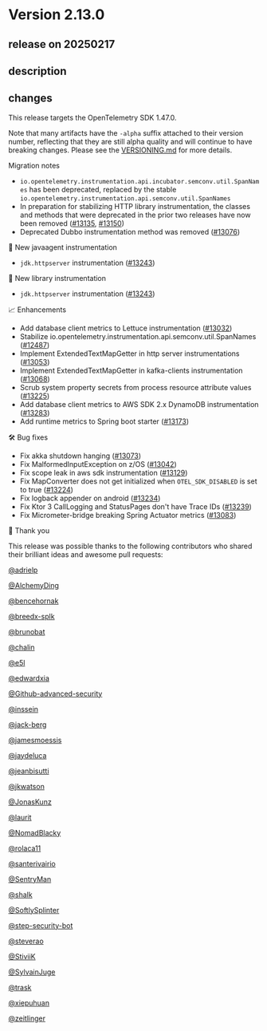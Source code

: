 # Version 2.13.0

## release on 20250217
## description
## changes
This release targets the OpenTelemetry SDK 1.47.0.

Note that many artifacts have the <code>-alpha</code> suffix attached to their version number, reflecting that they are still alpha quality and will continue to have breaking changes. Please see the <a href="https://github.com/open-telemetry/opentelemetry-java-instrumentation/blob/main/VERSIONING.md#opentelemetry-java-instrumentation-versioning">VERSIONING.md</a> for more details.

Migration notes

* <code>io.opentelemetry.instrumentation.api.incubator.semconv.util.SpanNames</code> has been deprecated, replaced by the stable <code>io.opentelemetry.instrumentation.api.semconv.util.SpanNames</code>
* In preparation for stabilizing HTTP library instrumentation, the classes and methods that were deprecated in the prior two releases have now been removed (<a href="https://github.com/open-telemetry/opentelemetry-java-instrumentation/pull/13135" data-hovercard-type="pull_request" data-hovercard-url="/open-telemetry/opentelemetry-java-instrumentation/pull/13135/hovercard">#13135</a>, <a href="https://github.com/open-telemetry/opentelemetry-java-instrumentation/pull/13150" data-hovercard-type="pull_request" data-hovercard-url="/open-telemetry/opentelemetry-java-instrumentation/pull/13150/hovercard">#13150</a>)
* Deprecated Dubbo instrumentation method was removed (<a href="https://github.com/open-telemetry/opentelemetry-java-instrumentation/pull/13076" data-hovercard-type="pull_request" data-hovercard-url="/open-telemetry/opentelemetry-java-instrumentation/pull/13076/hovercard">#13076</a>)

🌟 New javaagent instrumentation

* <code>jdk.httpserver</code> instrumentation (<a href="https://github.com/open-telemetry/opentelemetry-java-instrumentation/pull/13243" data-hovercard-type="pull_request" data-hovercard-url="/open-telemetry/opentelemetry-java-instrumentation/pull/13243/hovercard">#13243</a>)

🌟 New library instrumentation

* <code>jdk.httpserver</code> instrumentation (<a href="https://github.com/open-telemetry/opentelemetry-java-instrumentation/pull/13243" data-hovercard-type="pull_request" data-hovercard-url="/open-telemetry/opentelemetry-java-instrumentation/pull/13243/hovercard">#13243</a>)

📈 Enhancements

* Add database client metrics to Lettuce instrumentation (<a href="https://github.com/open-telemetry/opentelemetry-java-instrumentation/pull/13032" data-hovercard-type="pull_request" data-hovercard-url="/open-telemetry/opentelemetry-java-instrumentation/pull/13032/hovercard">#13032</a>)
* Stabilize io.opentelemetry.instrumentation.api.semconv.util.SpanNames (<a href="https://github.com/open-telemetry/opentelemetry-java-instrumentation/pull/12487" data-hovercard-type="pull_request" data-hovercard-url="/open-telemetry/opentelemetry-java-instrumentation/pull/12487/hovercard">#12487</a>)
* Implement ExtendedTextMapGetter in http server instrumentations (<a href="https://github.com/open-telemetry/opentelemetry-java-instrumentation/pull/13053" data-hovercard-type="pull_request" data-hovercard-url="/open-telemetry/opentelemetry-java-instrumentation/pull/13053/hovercard">#13053</a>)
* Implement ExtendedTextMapGetter in kafka-clients instrumentation (<a href="https://github.com/open-telemetry/opentelemetry-java-instrumentation/pull/13068" data-hovercard-type="pull_request" data-hovercard-url="/open-telemetry/opentelemetry-java-instrumentation/pull/13068/hovercard">#13068</a>)
* Scrub system property secrets from process resource attribute values (<a href="https://github.com/open-telemetry/opentelemetry-java-instrumentation/pull/13225" data-hovercard-type="pull_request" data-hovercard-url="/open-telemetry/opentelemetry-java-instrumentation/pull/13225/hovercard">#13225</a>)
* Add database client metrics to AWS SDK 2.x DynamoDB instrumentation (<a href="https://github.com/open-telemetry/opentelemetry-java-instrumentation/pull/13283" data-hovercard-type="pull_request" data-hovercard-url="/open-telemetry/opentelemetry-java-instrumentation/pull/13283/hovercard">#13283</a>)
* Add runtime metrics to Spring boot starter (<a href="https://github.com/open-telemetry/opentelemetry-java-instrumentation/pull/13173" data-hovercard-type="pull_request" data-hovercard-url="/open-telemetry/opentelemetry-java-instrumentation/pull/13173/hovercard">#13173</a>)

🛠️ Bug fixes

* Fix akka shutdown hanging (<a href="https://github.com/open-telemetry/opentelemetry-java-instrumentation/pull/13073" data-hovercard-type="pull_request" data-hovercard-url="/open-telemetry/opentelemetry-java-instrumentation/pull/13073/hovercard">#13073</a>)
* Fix MalformedInputException on z/OS (<a href="https://github.com/open-telemetry/opentelemetry-java-instrumentation/pull/13042" data-hovercard-type="pull_request" data-hovercard-url="/open-telemetry/opentelemetry-java-instrumentation/pull/13042/hovercard">#13042</a>)
* Fix scope leak in aws sdk instrumentation (<a href="https://github.com/open-telemetry/opentelemetry-java-instrumentation/pull/13129" data-hovercard-type="pull_request" data-hovercard-url="/open-telemetry/opentelemetry-java-instrumentation/pull/13129/hovercard">#13129</a>)
* Fix MapConverter does not get initialized when <code>OTEL_SDK_DISABLED</code> is set to true (<a href="https://github.com/open-telemetry/opentelemetry-java-instrumentation/pull/13224" data-hovercard-type="pull_request" data-hovercard-url="/open-telemetry/opentelemetry-java-instrumentation/pull/13224/hovercard">#13224</a>)
* Fix logback appender on android (<a href="https://github.com/open-telemetry/opentelemetry-java-instrumentation/pull/13234" data-hovercard-type="pull_request" data-hovercard-url="/open-telemetry/opentelemetry-java-instrumentation/pull/13234/hovercard">#13234</a>)
* Fix Ktor 3 CallLogging and StatusPages don't have Trace IDs (<a href="https://github.com/open-telemetry/opentelemetry-java-instrumentation/pull/13239" data-hovercard-type="pull_request" data-hovercard-url="/open-telemetry/opentelemetry-java-instrumentation/pull/13239/hovercard">#13239</a>)
* Fix Micrometer-bridge breaking Spring Actuator metrics (<a href="https://github.com/open-telemetry/opentelemetry-java-instrumentation/pull/13083" data-hovercard-type="pull_request" data-hovercard-url="/open-telemetry/opentelemetry-java-instrumentation/pull/13083/hovercard">#13083</a>)

🙇 Thank you

This release was possible thanks to the following contributors who shared their brilliant ideas and awesome pull requests:

<a class="user-mention notranslate" data-hovercard-type="user" data-hovercard-url="/users/adrielp/hovercard" data-octo-click="hovercard-link-click" data-octo-dimensions="link_type:self" href="https://github.com/adrielp">@adrielp</a>  

<a class="user-mention notranslate" data-hovercard-type="user" data-hovercard-url="/users/AlchemyDing/hovercard" data-octo-click="hovercard-link-click" data-octo-dimensions="link_type:self" href="https://github.com/AlchemyDing">@AlchemyDing</a>  

<a class="user-mention notranslate" data-hovercard-type="user" data-hovercard-url="/users/bencehornak/hovercard" data-octo-click="hovercard-link-click" data-octo-dimensions="link_type:self" href="https://github.com/bencehornak">@bencehornak</a>  

<a class="user-mention notranslate" data-hovercard-type="user" data-hovercard-url="/users/breedx-splk/hovercard" data-octo-click="hovercard-link-click" data-octo-dimensions="link_type:self" href="https://github.com/breedx-splk">@breedx-splk</a>  

<a class="user-mention notranslate" data-hovercard-type="user" data-hovercard-url="/users/brunobat/hovercard" data-octo-click="hovercard-link-click" data-octo-dimensions="link_type:self" href="https://github.com/brunobat">@brunobat</a>  

<a class="user-mention notranslate" data-hovercard-type="user" data-hovercard-url="/users/chalin/hovercard" data-octo-click="hovercard-link-click" data-octo-dimensions="link_type:self" href="https://github.com/chalin">@chalin</a>  

<a class="user-mention notranslate" data-hovercard-type="user" data-hovercard-url="/users/e5l/hovercard" data-octo-click="hovercard-link-click" data-octo-dimensions="link_type:self" href="https://github.com/e5l">@e5l</a>  

<a class="user-mention notranslate" data-hovercard-type="user" data-hovercard-url="/users/edwardxia/hovercard" data-octo-click="hovercard-link-click" data-octo-dimensions="link_type:self" href="https://github.com/edwardxia">@edwardxia</a>  

<a class="user-mention notranslate" data-hovercard-type="organization" data-hovercard-url="/orgs/Github-advanced-security/hovercard" data-octo-click="hovercard-link-click" data-octo-dimensions="link_type:self" href="https://github.com/Github-advanced-security">@Github-advanced-security</a>  

<a class="user-mention notranslate" data-hovercard-type="user" data-hovercard-url="/users/inssein/hovercard" data-octo-click="hovercard-link-click" data-octo-dimensions="link_type:self" href="https://github.com/inssein">@inssein</a>  

<a class="user-mention notranslate" data-hovercard-type="user" data-hovercard-url="/users/jack-berg/hovercard" data-octo-click="hovercard-link-click" data-octo-dimensions="link_type:self" href="https://github.com/jack-berg">@jack-berg</a>  

<a class="user-mention notranslate" data-hovercard-type="user" data-hovercard-url="/users/jamesmoessis/hovercard" data-octo-click="hovercard-link-click" data-octo-dimensions="link_type:self" href="https://github.com/jamesmoessis">@jamesmoessis</a>  

<a class="user-mention notranslate" data-hovercard-type="user" data-hovercard-url="/users/jaydeluca/hovercard" data-octo-click="hovercard-link-click" data-octo-dimensions="link_type:self" href="https://github.com/jaydeluca">@jaydeluca</a>  

<a class="user-mention notranslate" data-hovercard-type="user" data-hovercard-url="/users/jeanbisutti/hovercard" data-octo-click="hovercard-link-click" data-octo-dimensions="link_type:self" href="https://github.com/jeanbisutti">@jeanbisutti</a>  

<a class="user-mention notranslate" data-hovercard-type="user" data-hovercard-url="/users/jkwatson/hovercard" data-octo-click="hovercard-link-click" data-octo-dimensions="link_type:self" href="https://github.com/jkwatson">@jkwatson</a>  

<a class="user-mention notranslate" data-hovercard-type="user" data-hovercard-url="/users/JonasKunz/hovercard" data-octo-click="hovercard-link-click" data-octo-dimensions="link_type:self" href="https://github.com/JonasKunz">@JonasKunz</a>  

<a class="user-mention notranslate" data-hovercard-type="user" data-hovercard-url="/users/laurit/hovercard" data-octo-click="hovercard-link-click" data-octo-dimensions="link_type:self" href="https://github.com/laurit">@laurit</a>  

<a class="user-mention notranslate" data-hovercard-type="user" data-hovercard-url="/users/NomadBlacky/hovercard" data-octo-click="hovercard-link-click" data-octo-dimensions="link_type:self" href="https://github.com/NomadBlacky">@NomadBlacky</a>  

<a class="user-mention notranslate" data-hovercard-type="user" data-hovercard-url="/users/rolaca11/hovercard" data-octo-click="hovercard-link-click" data-octo-dimensions="link_type:self" href="https://github.com/rolaca11">@rolaca11</a>  

<a class="user-mention notranslate" data-hovercard-type="user" data-hovercard-url="/users/santerivairio/hovercard" data-octo-click="hovercard-link-click" data-octo-dimensions="link_type:self" href="https://github.com/santerivairio">@santerivairio</a>  

<a class="user-mention notranslate" data-hovercard-type="user" data-hovercard-url="/users/SentryMan/hovercard" data-octo-click="hovercard-link-click" data-octo-dimensions="link_type:self" href="https://github.com/SentryMan">@SentryMan</a>  

<a class="user-mention notranslate" data-hovercard-type="user" data-hovercard-url="/users/shalk/hovercard" data-octo-click="hovercard-link-click" data-octo-dimensions="link_type:self" href="https://github.com/shalk">@shalk</a>  

<a class="user-mention notranslate" data-hovercard-type="user" data-hovercard-url="/users/SoftlySplinter/hovercard" data-octo-click="hovercard-link-click" data-octo-dimensions="link_type:self" href="https://github.com/SoftlySplinter">@SoftlySplinter</a>  

<a class="user-mention notranslate" data-hovercard-type="user" data-hovercard-url="/users/step-security-bot/hovercard" data-octo-click="hovercard-link-click" data-octo-dimensions="link_type:self" href="https://github.com/step-security-bot">@step-security-bot</a>  

<a class="user-mention notranslate" data-hovercard-type="user" data-hovercard-url="/users/steverao/hovercard" data-octo-click="hovercard-link-click" data-octo-dimensions="link_type:self" href="https://github.com/steverao">@steverao</a>  

<a class="user-mention notranslate" data-hovercard-type="user" data-hovercard-url="/users/StiviiK/hovercard" data-octo-click="hovercard-link-click" data-octo-dimensions="link_type:self" href="https://github.com/StiviiK">@StiviiK</a>  

<a class="user-mention notranslate" data-hovercard-type="user" data-hovercard-url="/users/SylvainJuge/hovercard" data-octo-click="hovercard-link-click" data-octo-dimensions="link_type:self" href="https://github.com/SylvainJuge">@SylvainJuge</a>  

<a class="user-mention notranslate" data-hovercard-type="user" data-hovercard-url="/users/trask/hovercard" data-octo-click="hovercard-link-click" data-octo-dimensions="link_type:self" href="https://github.com/trask">@trask</a>  

<a class="user-mention notranslate" data-hovercard-type="user" data-hovercard-url="/users/xiepuhuan/hovercard" data-octo-click="hovercard-link-click" data-octo-dimensions="link_type:self" href="https://github.com/xiepuhuan">@xiepuhuan</a>  

<a class="user-mention notranslate" data-hovercard-type="user" data-hovercard-url="/users/zeitlinger/hovercard" data-octo-click="hovercard-link-click" data-octo-dimensions="link_type:self" href="https://github.com/zeitlinger">@zeitlinger</a>

